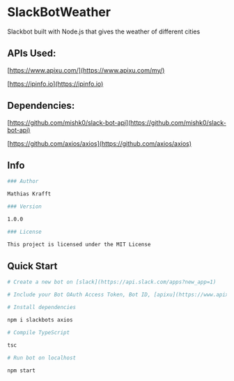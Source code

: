 # SlackBotWeather

Slackbot built with Node.js that gives the weather of different cities

## APIs Used:

[https://www.apixu.com/](https://www.apixu.com/my/)

[https://ipinfo.io](https://ipinfo.io)

## Dependencies:

[https://github.com/mishk0/slack-bot-api](https://github.com/mishk0/slack-bot-api)

[https://github.com/axios/axios](https://github.com/axios/axios)

## Info

```bash
### Author

Mathias Krafft

### Version

1.0.0

### License

This project is licensed under the MIT License
```

## Quick Start

```bash
# Create a new bot on [slack](https://api.slack.com/apps?new_app=1)

# Include your Bot OAuth Access Token, Bot ID, [apixu](https://www.apixu.com/api.aspx) key and [ipinfo](https://ipinfo.io/developers) token in index.ts

# Install dependencies

npm i slackbots axios

# Compile TypeScript

tsc

# Run bot on localhost

npm start
```
